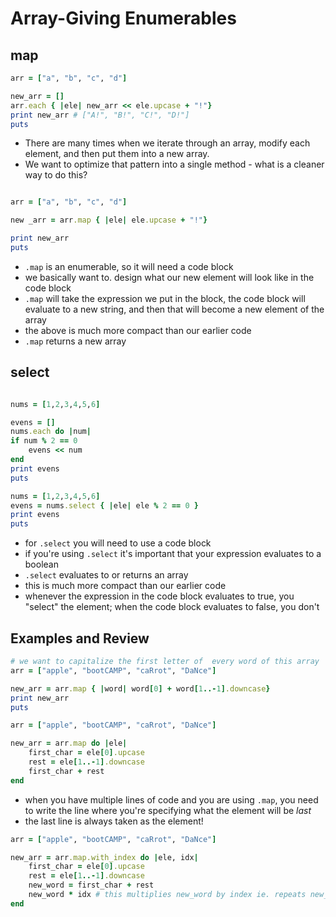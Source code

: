# Array-Giving Enumerables

## map

```ruby
arr = ["a", "b", "c", "d"]

new_arr = []
arr.each { |ele| new_arr << ele.upcase + "!"}
print new_arr # ["A!", "B!", "C!", "D!"]
puts

```

* There are many times when we iterate through an array, modify each element, and then put them into a new array.
* We want to optimize that pattern into a single method - what is a cleaner way to do this?

```ruby

arr = ["a", "b", "c", "d"]

new _arr = arr.map { |ele| ele.upcase + "!"}

print new_arr
puts

```

* `.map` is an enumerable, so it will need a code block
* we basically want to. design what our new element will look like in the code block   
* `.map` will take the expression we put in the block, the code block will evaluate to a new string, and then that will become a new element of the array 
* the above is much more compact than our earlier code
* `.map` returns a new array

## select

```ruby

nums = [1,2,3,4,5,6]

evens = []
nums.each do |num|
if num % 2 == 0
	evens << num
end
print evens
puts 
```

```ruby
nums = [1,2,3,4,5,6]
evens = nums.select { |ele| ele % 2 == 0 }
print evens
puts 
```
* for `.select` you will need to use a code block 
* if you're using `.select` it's important that your expression evaluates to a boolean
* `.select` evaluates to or returns an array
* this is much more compact than our earlier code
* whenever the expression in the code block evaluates to true, you "select" the element; when the code block evaluates to false, you don't

## Examples and Review

```ruby
# we want to capitalize the first letter of  every word of this array
arr = ["apple", "bootCAMP", "caRrot", "DaNce"]

new_arr = arr.map { |word| word[0] + word[1..-1].downcase}
print new_arr
puts
```

```ruby
arr = ["apple", "bootCAMP", "caRrot", "DaNce"]

new_arr = arr.map do |ele|
	first_char = ele[0].upcase
	rest = ele[1..-1].downcase
	first_char + rest
end
```

* when you have multiple lines of code and you are using `.map`, you need to write the line where you're specifying what the element will be *last*
* the last line is always taken as the element! 

```ruby
arr = ["apple", "bootCAMP", "caRrot", "DaNce"]

new_arr = arr.map.with_index do |ele, idx|
	first_char = ele[0].upcase
	rest = ele[1..-1].downcase
	new_word = first_char + rest
	new_word * idx # this multiplies new_word by index ie. repeats new_word index times
end
```